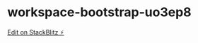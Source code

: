 # workspace-bootstrap-uo3ep8

[Edit on StackBlitz ⚡️](https://stackblitz.com/edit/workspace-bootstrap-uo3ep8)